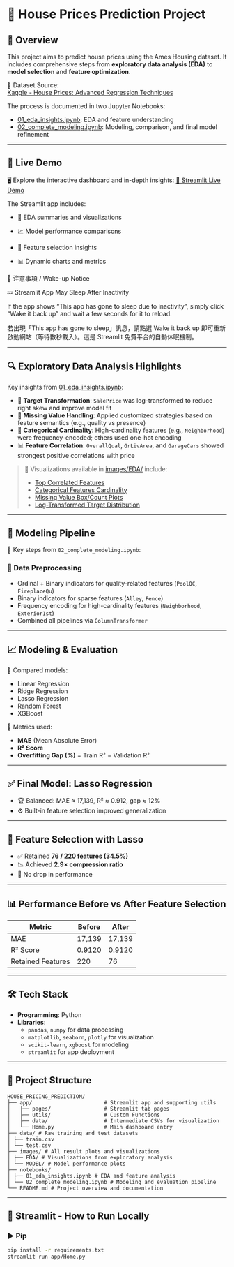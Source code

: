 # 🏡 House Prices Prediction Project

## 📌 Overview

This project aims to predict house prices using the Ames Housing dataset. It includes comprehensive steps from **exploratory data analysis (EDA)** to **model selection** and **feature optimization**.

📂 Dataset Source:  
[Kaggle - House Prices: Advanced Regression Techniques](https://www.kaggle.com/competitions/home-data-for-ml-course)

The process is documented in two Jupyter Notebooks:

- [01_eda_insights.ipynb](notebooks/01_eda_insights.ipynb): EDA and feature understanding  
- [02_complete_modeling.ipynb](notebooks/02_complete_modeling.ipynb): Modeling, comparison, and final model refinement

---
## 🚀 Live Demo
🖥️ Explore the interactive dashboard and in-depth insights:
[🔗 Streamlit Live Demo](https://housepricingprediction-xxjmo3k84wor4zjrgrjfhz.streamlit.app/)

The Streamlit app includes:

- 🎯 EDA summaries and visualizations

- 📈 Model performance comparisons

- 🧠 Feature selection insights

- 📊 Dynamic charts and metrics

📌 注意事項 / Wake-up Notice

💤 Streamlit App May Sleep After Inactivity

If the app shows “This app has gone to sleep due to inactivity”, simply click “Wake it back up” and wait a few seconds for it to reload.

若出現「This app has gone to sleep」訊息，請點選 Wake it back up 即可重新啟動網站（等待數秒載入）。這是 Streamlit 免費平台的自動休眠機制。
  
---

## 🔍 Exploratory Data Analysis Highlights

Key insights from [01_eda_insights.ipynb](notebooks/01_eda_insights.ipynb):

- 🔄 **Target Transformation**: `SalePrice` was log-transformed to reduce right skew and improve model fit  
- 🧱 **Missing Value Handling**: Applied customized strategies based on feature semantics (e.g., quality vs presence)  
- 🧮 **Categorical Cardinality**: High-cardinality features (e.g., `Neighborhood`) were frequency-encoded; others used one-hot encoding  
- 📊 **Feature Correlation**: `OverallQual`, `GrLivArea`, and `GarageCars` showed strongest positive correlations with price  

> 📎 Visualizations available in [images/EDA/](images/EDA/) include:  
> - [Top Correlated Features](images/EDA/correlation_with_saleprice.png) 
> - [Categorical Features Cardinality](images/EDA/cardinality_of_categorical_features.png)
> - [Missing Value Box/Count Plots](images/EDA/box_count_missing_features.png)  
> - [Log-Transformed Target Distribution](images/EDA/target_distribution_log.png)

---

## 🧪 Modeling Pipeline

📌 Key steps from `02_complete_modeling.ipynb`:

### 🧹 Data Preprocessing
- Ordinal + Binary indicators for quality-related features (`PoolQC`, `FireplaceQu`)
- Binary indicators for sparse features (`Alley`, `Fence`)
- Frequency encoding for high-cardinality features (`Neighborhood`, `Exterior1st`)
- Combined all pipelines via `ColumnTransformer`

---

## 📈 Modeling & Evaluation

🧪 Compared models:  
- Linear Regression  
- Ridge Regression  
- Lasso Regression  
- Random Forest  
- XGBoost

📏 Metrics used:  
- **MAE** (Mean Absolute Error)  
- **R² Score**  
- **Overfitting Gap (%)** = Train R² − Validation R²

---

## ✅ Final Model: Lasso Regression

- 🏆 Balanced: MAE ≈ 17,139, R² ≈ 0.912, gap ≈ 12%  
- ⚙️ Built-in feature selection improved generalization

---

## 🔎 Feature Selection with Lasso

- ✅ Retained **76 / 220 features (34.5%)**  
- 📉 Achieved **2.9× compression ratio**  
- 🔧 No drop in performance

---

## 📊 Performance Before vs After Feature Selection

| Metric            | Before | After |
|-------------------|--------|-------|
| MAE               | 17,139 | 17,139 |
| R² Score          | 0.9120 | 0.9120 |
| Retained Features | 220    | 76     |

---

## 🛠️ Tech Stack

- **Programming**: Python  
- **Libraries**:  
  - `pandas`, `numpy` for data processing  
  - `matplotlib`, `seaborn`, `plotly` for visualization  
  - `scikit-learn`, `xgboost` for modeling  
  - `streamlit` for app deployment

---

## 📁 Project Structure
```
HOUSE_PRICING_PREDICTION/
├── app/                       # Streamlit app and supporting utils
│   ├── pages/                 # Streamlit tab pages
│   ├── utils/                 # Custom Functions
│   ├── data/                  # Intermediate CSVs for visualization
│   └── Home.py                # Main dashboard entry
├── data/ # Raw training and test datasets
│ ├── train.csv
│ └── test.csv
├── images/ # All result plots and visualizations
│ ├── EDA/ # Visualizations from exploratory analysis
│ └── MODEL/ # Model performance plots
├── notebooks/ 
│ ├── 01_eda_insights.ipynb # EDA and feature analysis
│ └── 02_complete_modeling.ipynb # Modeling and evaluation pipeline
└── README.md # Project overview and documentation
```

---

## 🚀 Streamlit - How to Run Locally

### ▶️ Pip 
```bash
pip install -r requirements.txt
streamlit run app/Home.py
```

